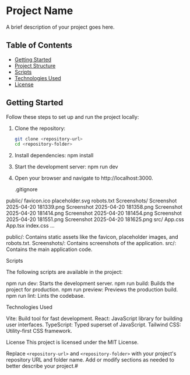 # Project Name

A brief description of your project goes here.

## Table of Contents

- [Getting Started](#getting-started)
- [Project Structure](#project-structure)
- [Scripts](#scripts)
- [Technologies Used](#technologies-used)
- [License](#license)

## Getting Started

Follow these steps to set up and run the project locally:

1. Clone the repository:
   ```sh
   git clone <repository-url>
   cd <repository-folder>
2. Install dependencies:
   npm install

3. Start the development server:
   npm run dev

4. Open your browser and navigate to
   http://localhost:3000.

   .gitignore

public/
    favicon.ico
    placeholder.svg
    robots.txt
Screenshots/
    Screenshot 2025-04-20 181339.png
    Screenshot 2025-04-20 181358.png
    Screenshot 2025-04-20 181414.png
    Screenshot 2025-04-20 181454.png
    Screenshot 2025-04-20 181551.png
    Screenshot 2025-04-20 181625.png
src/
    App.css
    App.tsx
    index.css
    ...

public/: Contains static assets like the favicon, placeholder images, and robots.txt.
Screenshots/: Contains screenshots of the application.
src/: Contains the main application code.

Scripts

The following scripts are available in the project:

npm run dev: Starts the development server.
npm run build: Builds the project for production.
npm run preview: Previews the production build.
npm run lint: Lints the codebase.

Technologies Used

Vite: Build tool for fast development.
React: JavaScript library for building user interfaces.
TypeScript: Typed superset of JavaScript.
Tailwind CSS: Utility-first CSS framework.

License
This project is licensed under the MIT License.

Replace `<repository-url>` and `<repository-folder>` with your project's repository URL and folder name. Add or modify sections as needed to better describe your project.#
